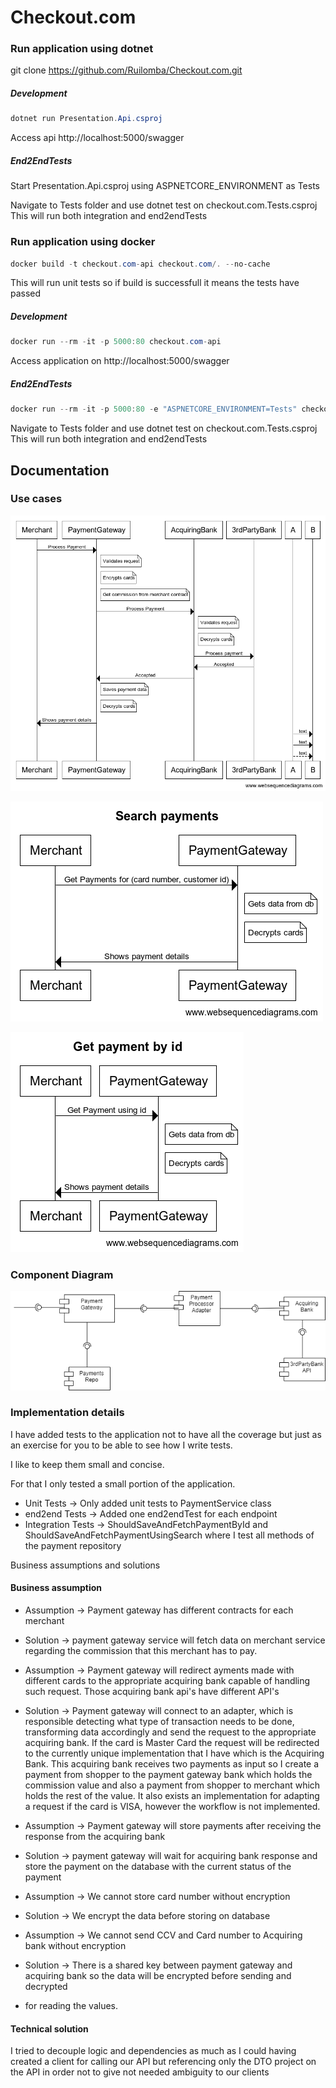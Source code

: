 # Checkout.com

### Run application using dotnet

git clone https://github.com/Ruilomba/Checkout.com.git

##### Development
```powershell
dotnet run Presentation.Api.csproj
```

Access api http://localhost:5000/swagger

##### End2EndTests
Start Presentation.Api.csproj using ASPNETCORE_ENVIRONMENT as Tests

Navigate to Tests folder and use dotnet test on checkout.com.Tests.csproj
This will run both integration and end2endTests

### Run application using docker

```powershell
docker build -t checkout.com-api checkout.com/. --no-cache
```

This will run unit tests so if build is successfull it means the tests have passed

##### Development
```powershell
docker run --rm -it -p 5000:80 checkout.com-api 
```
Access application on http://localhost:5000/swagger

##### End2EndTests
```powershell
docker run --rm -it -p 5000:80 -e "ASPNETCORE_ENVIRONMENT=Tests" checkout.com-api
```
Navigate to Tests folder and use dotnet test on checkout.com.Tests.csproj
This will run both integration and end2endTests

## Documentation


### Use cases

![Process Payment](Documentation/Use%20Cases/ProcessPayment.png)

![Search Payment](Documentation/Use%20Cases/SearchPayments.png)

![Search Payment](Documentation/Use%20Cases/GetPaymentById.png)

### Component Diagram
![Search Payment](Documentation/Component%20Diagram/PaymentGateway.png)

### Implementation details

I have added tests to the application not to have all the coverage but just as an exercise for you to be able to see how I write tests.

I like to keep them small and concise.

For that I only tested a small portion of the application.

* Unit Tests -> Only added unit tests to PaymentService class
* end2end Tests -> Added one end2endTest for each endpoint
* Integration Tests -> ShouldSaveAndFetchPaymentById and ShouldSaveAndFetchPaymentUsingSearch where I test all methods of the payment repository

Business assumptions and solutions

#### Business assumption

* Assumption -> Payment gateway has different contracts for each merchant
* Solution -> payment gateway service will fetch data on merchant service regarding the commission that this merchant has to pay.



* Assumption -> Payment gateway will redirect ayments made with different cards to the appropriate acquiring bank capable of handling such request.
Those acquiring bank api's have different API's

* Solution -> Payment gateway will connect to an adapter, which is responsible detecting what type of transaction needs to be done,
 transforming data accordingly and send the request to the appropriate acquiring bank.
If the card is Master Card the request will be redirected to the currently unique implementation 
that I have which is the Acquiring Bank. This acquiring bank receives two payments as input so I create a payment from shopper to
the payment gateway bank which holds the commission value and also a payment from shopper to merchant which holds the rest of the value.
It also exists an implementation for adapting a request if the card is VISA, however the workflow is not implemented.



* Assumption -> Payment gateway will store payments after receiving the response from the acquiring bank
* Solution -> payment gateway will wait for acquiring bank response and store the payment on the database with the current status of the payment



* Assumption -> We cannot store card number without encryption
* Solution -> We encrypt the data before storing on database



* Assumption -> We cannot send CCV and Card number to Acquiring bank without encryption
* Solution -> There is a shared key between payment gateway and acquiring bank so the data will be encrypted before sending and decrypted 
* for reading the values.


#### Technical solution
I tried to decouple logic and dependencies as much as I could having created a client for calling our API but referencing only the
DTO project on the API in order not to give not needed ambiguity to our clients



